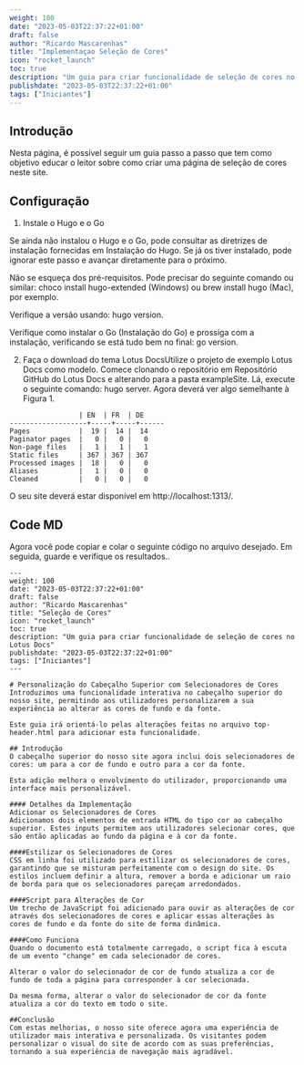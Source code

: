 ```yaml
---
weight: 100
date: "2023-05-03T22:37:22+01:00"
draft: false
author: "Ricardo Mascarenhas"
title: "Implementaçao Seleção de Cores"
icon: "rocket_launch"
toc: true
description: "Um guia para criar funcionalidade de seleção de cores no Lotus Docs"
publishdate: "2023-05-03T22:37:22+01:00"
tags: ["Iniciantes"]
---
```


## Introdução
Nesta página, é possível seguir um guia passo a passo que tem como objetivo educar o leitor sobre como criar uma página de seleção de cores neste site.

## Configuração
1. Instale o Hugo e o Go

Se ainda não instalou o Hugo e o Go, pode consultar as diretrizes de instalação fornecidas em Instalação do Hugo. Se já os tiver instalado, pode ignorar este passo e avançar diretamente para o próximo.

Não se esqueça dos pré-requisitos. Pode precisar do seguinte comando ou similar: choco install hugo-extended (Windows) ou brew install hugo (Mac), por exemplo.

Verifique a versão usando: hugo version.

Verifique como instalar o Go (Instalação do Go) e prossiga com a instalação, verificando se está tudo bem no final: go version.

2. Faça o download do tema Lotus DocsUtilize o projeto de exemplo Lotus Docs como modelo. 
Comece clonando o repositório em Repositório GitHub do Lotus Docs e alterando para a pasta exampleSite. Lá, execute o seguinte comando: hugo server. Agora deverá ver algo semelhante à Figura 1.

  ```shell
                   | EN  | FR  | DE
-------------------+-----+-----+------
  Pages            |  19 |  14 |  14
  Paginator pages  |   0 |   0 |   0
  Non-page files   |   1 |   1 |   1
  Static files     | 367 | 367 | 367
  Processed images |  18 |   0 |   0
  Aliases          |   1 |   0 |   0
  Cleaned          |   0 |   0 |   0

```
O seu site deverá estar disponível em http://localhost:1313/.

## Code MD
Agora você pode copiar e colar o seguinte código no arquivo desejado. Em seguida, guarde e verifique os resultados..


  ```shell
---
weight: 100
date: "2023-05-03T22:37:22+01:00"
draft: false
author: "Ricardo Mascarenhas"
title: "Seleção de Cores"
icon: "rocket_launch"
toc: true
description: "Um guia para criar funcionalidade de seleção de cores no Lotus Docs"
publishdate: "2023-05-03T22:37:22+01:00"
tags: ["Iniciantes"]
---

# Personalização do Cabeçalho Superior com Selecionadores de Cores
Introduzimos uma funcionalidade interativa no cabeçalho superior do nosso site, permitindo aos utilizadores personalizarem a sua experiência ao alterar as cores de fundo e da fonte.

Este guia irá orientá-lo pelas alterações feitas no arquivo top-header.html para adicionar esta funcionalidade.

## Introdução
O cabeçalho superior do nosso site agora inclui dois selecionadores de cores: um para a cor de fundo e outro para a cor da fonte.

Esta adição melhora o envolvimento do utilizador, proporcionando uma interface mais personalizável.

#### Detalhes da Implementação
Adicionar os Selecionadores de Cores
Adicionamos dois elementos de entrada HTML do tipo cor ao cabeçalho superior. Estes inputs permitem aos utilizadores selecionar cores, que são então aplicadas ao fundo da página e à cor da fonte.

####Estilizar os Selecionadores de Cores
CSS em linha foi utilizado para estilizar os selecionadores de cores, garantindo que se misturam perfeitamente com o design do site. Os estilos incluem definir a altura, remover a borda e adicionar um raio de borda para que os selecionadores pareçam arredondados.

####Script para Alterações de Cor
Um trecho de JavaScript foi adicionado para ouvir as alterações de cor através dos selecionadores de cores e aplicar essas alterações às cores de fundo e da fonte do site de forma dinâmica.

####Como Funciona
Quando o documento está totalmente carregado, o script fica à escuta de um evento "change" em cada selecionador de cores.

Alterar o valor do selecionador de cor de fundo atualiza a cor de fundo de toda a página para corresponder à cor selecionada.

Da mesma forma, alterar o valor do selecionador de cor da fonte atualiza a cor do texto em todo o site.

##Conclusão
Com estas melhorias, o nosso site oferece agora uma experiência de utilizador mais interativa e personalizada. Os visitantes podem personalizar o visual do site de acordo com as suas preferências, tornando a sua experiência de navegação mais agradável.
```